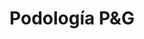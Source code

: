 ---
title: "Podología P&G"
url: /ciudad-autonoma-de-buenos-aires/podologia-pyg/
shop: cosméticos
---